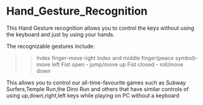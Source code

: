# Hand_Gesture_Recognition

This Hand Gesture recognition allows you to control the keys without using the keyboard and just by using your hands.

The recognizable gestures include:
>> Index finger-move right
>> Index and middle finger(peace symbol)-move left
>> Fist open - jump/move up
>> Fist closed - roll/move down

This allows you to control our all-time-favourite games such as Subway Surfers,Temple Run,the Dino Run and others that have similar controls of using up,down,right,left keys while playing on PC without a keyboard
